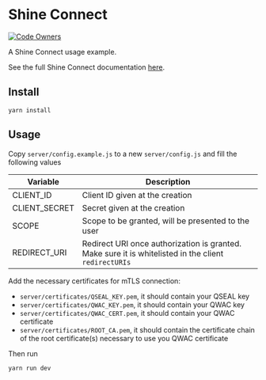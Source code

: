 # Shine Connect

[![Code Owners](https://img.shields.io/badge/owner-platform-blueviolet?style=flat&logo=github)](./.github/CODEOWNERS)

A Shine Connect usage example.

See the full Shine Connect documentation [here](https://developers.shine.fr/v3.0/reference).

## Install

```
yarn install
```

## Usage

Copy `server/config.example.js` to a new `server/config.js` and fill the following values

| Variable      | Description                                                                                          |
| ------------- | ---------------------------------------------------------------------------------------------------- |
| CLIENT_ID     | Client ID given at the creation                                                                      |
| CLIENT_SECRET | Secret given at the creation                                                                         |
| SCOPE         | Scope to be granted, will be presented to the user                                                   |
| REDIRECT_URI  | Redirect URI once authorization is granted. Make sure it is whitelisted in the client `redirectURIs` |

Add the necessary certificates for mTLS connection:

- `server/certificates/QSEAL_KEY.pem`, it should contain your QSEAL key
- `server/certificates/QWAC_KEY.pem`, it should contain your QWAC key
- `server/certificates/QWAC_CERT.pem`, it should contain your QWAC certificate
- `server/certificates/ROOT_CA.pem`, it should contain the certificate chain of the root certificate(s) necessary to use you QWAC certificate

Then run

```
yarn run dev
```
